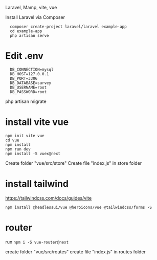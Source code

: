 Laravel, Mamp, vite, vue

Install Laravel via Composer
```
  composer create-project laravel/laravel example-app
  cd example-app
  php artisan serve
```

# Edit .env
```
  DB_CONNECTION=mysql
  DB_HOST=127.0.0.1
  DB_PORT=3306
  DB_DATABASE=survey
  DB_USERNAME=root
  DB_PASSWORD=root
```

php artisan migrate


# install vite vue
  ```
  npm init vite vue
  cd vue
  npm install
  npm run dev
  npm install -S vuex@next
  ```

  Create folder "vue/src/store"
  Create file "index.js" in store folder

 

# install tailwind
  https://tailwindcss.com/docs/guides/vite


  ```
  npm install @headlessui/vue @heroicons/vue @tailwindcss/forms -S
  ```

# router

run `npm i -S vue-router@next`

create folder "vue/src/routes"
create file "index.js" in routes folder

